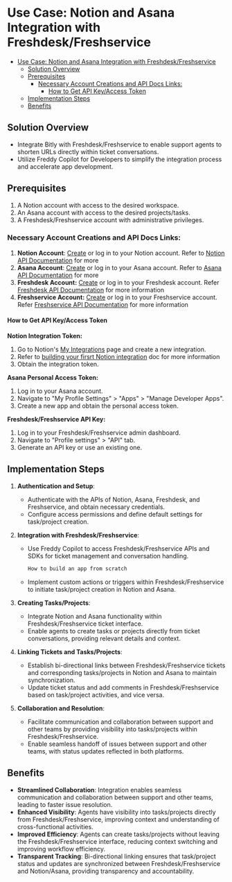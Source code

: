 # Use Case: Notion and Asana Integration with Freshdesk/Freshservice

- [Use Case: Notion and Asana Integration with Freshdesk/Freshservice](#use-case-notion-and-asana-integration-with-freshdeskfreshservice)
  - [Solution Overview](#solution-overview)
  - [Prerequisites](#prerequisites)
    - [Necessary Account Creations and API Docs Links:](#necessary-account-creations-and-api-docs-links)
      - [How to Get API Key/Access Token](#how-to-get-api-keyaccess-token)
  - [Implementation Steps](#implementation-steps)
  - [Benefits](#benefits)

## Solution Overview
- Integrate Bitly with Freshdesk/Freshservice to enable support agents to shorten URLs directly within ticket conversations.
- Utilize Freddy Copilot for Developers to simplify the integration process and accelerate app development.

## Prerequisites

1. A Notion account with access to the desired workspace.
2. An Asana account with access to the desired projects/tasks.
3. A Freshdesk/Freshservice account with administrative privileges.

### Necessary Account Creations and API Docs Links:
1. **Notion Account**: [Create](https://www.notion.so/signup) or log in to your Notion account. Refer to [Notion API Documentation](https://developers.notion.com/reference/intro) for more
2. **Asana Account**: [Create](https://asana.com/create-account) or log in to your Asana account. Refer to [Asana API Documentation](https://developers.asana.com/reference/rest-api-reference) for more
3. **Freshdesk Account:** [Create](https://developers.freshworks.com/docs/guides/setup/product-signup/) or log in to your Freshdesk account. Refer [Freshdesk API Documentation](https://developers.freshdesk.com/api/) for more information
4. **Freshservice Account:** [Create](https://developers.freshworks.com/docs/guides/setup/product-signup/) or log in to your Freshservice account. Refer [Freshservice API Documentation](https://api.freshservice.com/) for more information

#### How to Get API Key/Access Token
**Notion Integration Token:**
1. Go to Notion's [My Integrations](https://www.notion.so/my-integrations) page and create a new integration.
2. Refer to [building your firsrt Notion integration](https://developers.notion.com/docs/create-a-notion-integration) doc for more information
3. Obtain the integration token.

**Asana Personal Access Token:**
1. Log in to your Asana account.
2. Navigate to "My Profile Settings" > "Apps" > "Manage Developer Apps".
3. Create a new app and obtain the personal access token.

**Freshdesk/Freshservice API Key:**
1. Log in to your Freshdesk/Freshservice admin dashboard.
2. Navigate to "Profile settings" > "API" tab.
3. Generate an API key or use an existing one.

## Implementation Steps

1. **Authentication and Setup**:
   - Authenticate with the APIs of Notion, Asana, Freshdesk, and Freshservice, and obtain necessary credentials.
   - Configure access permissions and define default settings for task/project creation.

2. **Integration with Freshdesk/Freshservice**:
   - Use Freddy Copilot to access Freshdesk/Freshservice APIs and SDKs for ticket management and conversation handling.

      ```md
      How to build an app from scratch
      ```
   - Implement custom actions or triggers within Freshdesk/Freshservice to initiate task/project creation in Notion and Asana.

3. **Creating Tasks/Projects**:
   - Integrate Notion and Asana functionality within Freshdesk/Freshservice ticket interface.
   - Enable agents to create tasks or projects directly from ticket conversations, providing relevant details and context.

4. **Linking Tickets and Tasks/Projects**:
   - Establish bi-directional links between Freshdesk/Freshservice tickets and corresponding tasks/projects in Notion and Asana to maintain synchronization.
   - Update ticket status and add comments in Freshdesk/Freshservice based on task/project activities, and vice versa.

5. **Collaboration and Resolution**:
   - Facilitate communication and collaboration between support and other teams by providing visibility into tasks/projects within Freshdesk/Freshservice.
   - Enable seamless handoff of issues between support and other teams, with status updates reflected in both platforms.

## Benefits
- **Streamlined Collaboration**: Integration enables seamless communication and collaboration between support and other teams, leading to faster issue resolution.
- **Enhanced Visibility**: Agents have visibility into tasks/projects directly from Freshdesk/Freshservice, improving context and understanding of cross-functional activities.
- **Improved Efficiency**: Agents can create tasks/projects without leaving the Freshdesk/Freshservice interface, reducing context switching and improving workflow efficiency.
- **Transparent Tracking**: Bi-directional linking ensures that task/project status and updates are synchronized between Freshdesk/Freshservice and Notion/Asana, providing transparency and accountability.
